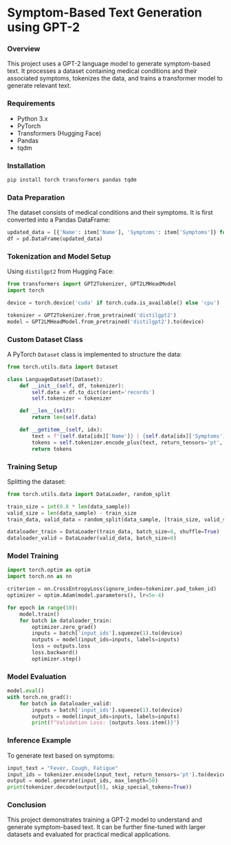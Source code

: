 
# Symptom-Based Text Generation using GPT-2

### Overview
This project uses a GPT-2 language model to generate symptom-based text. It processes a dataset containing medical conditions and their associated symptoms, tokenizes the data, and trains a transformer model to generate relevant text.

### Requirements
- Python 3.x
- PyTorch
- Transformers (Hugging Face)
- Pandas
- tqdm

### Installation
```bash
pip install torch transformers pandas tqdm
```

### Data Preparation
The dataset consists of medical conditions and their symptoms. It is first converted into a Pandas DataFrame:
```python
updated_data = [{'Name': item['Name'], 'Symptoms': item['Symptoms']} for item in data_sample['train']]
df = pd.DataFrame(updated_data)
```

### Tokenization and Model Setup
Using `distilgpt2` from Hugging Face:
```python
from transformers import GPT2Tokenizer, GPT2LMHeadModel
import torch

device = torch.device('cuda' if torch.cuda.is_available() else 'cpu')

tokenizer = GPT2Tokenizer.from_pretrained('distilgpt2')
model = GPT2LMHeadModel.from_pretrained('distilgpt2').to(device)
```

### Custom Dataset Class
A PyTorch `Dataset` class is implemented to structure the data:
```python
from torch.utils.data import Dataset

class LanguageDataset(Dataset):
    def __init__(self, df, tokenizer):
        self.data = df.to_dict(orient='records')
        self.tokenizer = tokenizer

    def __len__(self):
        return len(self.data)

    def __getitem__(self, idx):
        text = f"{self.data[idx]['Name']} | {self.data[idx]['Symptoms']}"
        tokens = self.tokenizer.encode_plus(text, return_tensors='pt', max_length=128, padding='max_length', truncation=True)
        return tokens
```

### Training Setup
Splitting the dataset:
```python
from torch.utils.data import DataLoader, random_split

train_size = int(0.8 * len(data_sample))
valid_size = len(data_sample) - train_size
train_data, valid_data = random_split(data_sample, [train_size, valid_size])

dataloader_train = DataLoader(train_data, batch_size=8, shuffle=True)
dataloader_valid = DataLoader(valid_data, batch_size=8)
```

### Model Training
```python
import torch.optim as optim
import torch.nn as nn

criterion = nn.CrossEntropyLoss(ignore_index=tokenizer.pad_token_id)
optimizer = optim.Adam(model.parameters(), lr=5e-4)

for epoch in range(10):
    model.train()
    for batch in dataloader_train:
        optimizer.zero_grad()
        inputs = batch['input_ids'].squeeze(1).to(device)
        outputs = model(input_ids=inputs, labels=inputs)
        loss = outputs.loss
        loss.backward()
        optimizer.step()
```

### Model Evaluation
```python
model.eval()
with torch.no_grad():
    for batch in dataloader_valid:
        inputs = batch['input_ids'].squeeze(1).to(device)
        outputs = model(input_ids=inputs, labels=inputs)
        print(f"Validation Loss: {outputs.loss.item()}")
```

### Inference Example
To generate text based on symptoms:
```python
input_text = "Fever, Cough, Fatigue"
input_ids = tokenizer.encode(input_text, return_tensors='pt').to(device)
output = model.generate(input_ids, max_length=50)
print(tokenizer.decode(output[0], skip_special_tokens=True))
```

### Conclusion
This project demonstrates training a GPT-2 model to understand and generate symptom-based text. It can be further fine-tuned with larger datasets and evaluated for practical medical applications.

